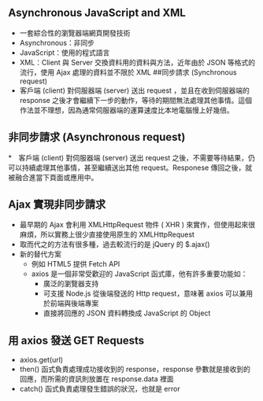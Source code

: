 ## Asynchronous JavaScript and XML
* 一套綜合性的瀏覽器端網頁開發技術
* Asynchronous：非同步
* JavaScript：使用的程式語言
* XML：Client 與 Server 交換資料用的資料與方法，近年由於 JSON 等格式的流行，使用 Ajax 處理的資料並不限於 XML
##同步請求 (Synchronous request)
* 客戶端 (client) 對伺服器端 (server) 送出 request ，並且在收到伺服器端的 response 之後才會繼續下一步的動作，等待的期間無法處理其他事情。這個作法並不理想，因為通常伺服器端的運算速度比本地電腦慢上好幾倍。
## 非同步請求 (Asynchronous request)
*　客戶端 (client) 對伺服器端 (server) 送出 request 之後，不需要等待結果，仍可以持續處理其他事情，甚至繼續送出其他 request。Responese 傳回之後，就被融合進當下頁面或應用中。
## Ajax 實現非同步請求
* 最早期的 Ajax 會利用 XMLHttpRequest 物件 ( XHR ) 來實作，但使用起來很麻煩，所以實務上很少直接使用原生的 XMLHttpRequest
* 取而代之的方法有很多種，過去較流行的是 jQuery 的 $.ajax()
* 新的替代方案
  * 例如 HTML5 提供 Fetch API
  * axios 是一個非常受歡迎的 JavaScript 函式庫，他有許多重要功能如：
    * 廣泛的瀏覽器支持
    * 可支援 Node.js 從後端發送的 Http request，意味著 axios 可以兼用於前端與後端專案
    * 直接將回應的 JSON 資料轉換成 JavaScript 的 Object
## 用 axios 發送 GET Requests
* axios.get(url)
* then() 函式負責處理成功接收到的 response，response 參數就是接收到的回應，而所需的資訊則放置在 response.data 裡面
* catch() 函式負責處理發生錯誤的狀況，也就是 error
